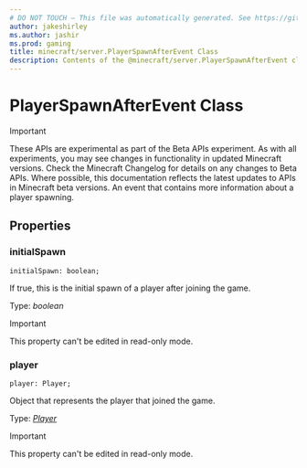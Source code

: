 ```yaml
---
# DO NOT TOUCH — This file was automatically generated. See https://github.com/mojang/minecraftapidocsgenerator to modify descriptions, examples, etc.
author: jakeshirley
ms.author: jashir
ms.prod: gaming
title: minecraft/server.PlayerSpawnAfterEvent Class
description: Contents of the @minecraft/server.PlayerSpawnAfterEvent class.
---
```

# PlayerSpawnAfterEvent Class
>[!IMPORTANT]
>These APIs are experimental as part of the Beta APIs experiment. As with all experiments, you may see changes in functionality in updated Minecraft versions. Check the Minecraft Changelog for details on any changes to Beta APIs. Where possible, this documentation reflects the latest updates to APIs in Minecraft beta versions.
An event that contains more information about a player spawning.

## Properties

### **initialSpawn**
`initialSpawn: boolean;`

If true, this is the initial spawn of a player after joining the game.

Type: *boolean*
  
> [!IMPORTANT]
> This property can't be edited in read-only mode.

### **player**
`player: Player;`

Object that represents the player that joined the game.

Type: [*Player*](Player.md)
  
> [!IMPORTANT]
> This property can't be edited in read-only mode.
